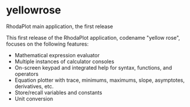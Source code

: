 # yellowrose
RhodaPlot main application, the first release

This first release of the RhodaPlot application, codename "yellow rose", focuses on the following features:
* Mathematical expression evaluator
* Multiple instances of calculator consoles
* On-screen keypad and integrated help for syntax, functions, and operators
* Equation plotter with trace, minimums, maximums, slope, asymptotes, derivatives, etc.
* Store/recall variables and constants
* Unit conversion
